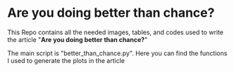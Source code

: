 # Are you doing better than chance?
This Repo contains all the needed images, tables, and codes used to write the article "**Are you doing better than chance?**"

The main script is "better_than_chance.py". Here you can find the functions I used to generate the plots in the article
